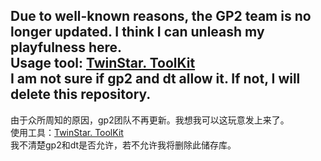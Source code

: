 Due to well-known reasons, the GP2 team is no longer updated. I think I can unleash my playfulness here.  
Usage tool: [TwinStar. ToolKit](https://github.com/twinkles-twinstar/TwinStar.ToolKit.Document/releases)  
I am not sure if gp2 and dt allow it. If not, I will delete this repository.  
---------------------------------------------------------------------------------------------------------------  
由于众所周知的原因，gp2团队不再更新。我想我可以这玩意发上来了。  
使用工具：[TwinStar. ToolKit](https://github.com/twinkles-twinstar/TwinStar.ToolKit.Document/releases)  
我不清楚gp2和dt是否允许，若不允许我将删除此储存库。  